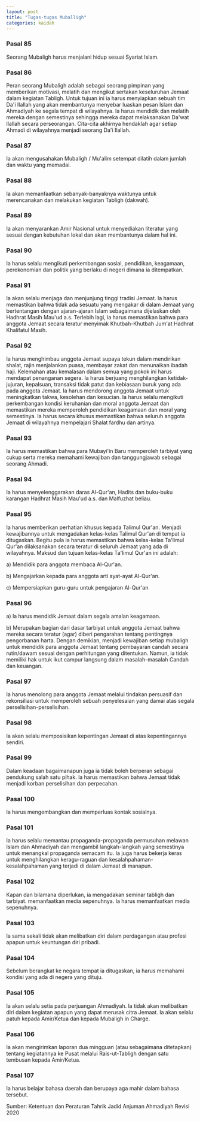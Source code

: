 ```yaml
---
layout: post
title: "Tugas-tugas Muballigh"
categories: kaidah
---
```


### Pasal 85

Seorang Mubaligh harus menjalani hidup sesuai Syariat Islam.

### Pasal 86

Peran seorang Mubaligh adalah sebagai seorang pimpinan yang memberikan motivasi, melatih dan mengikut sertakan keseluruhan Jemaat dalam kegiatan Tabligh. Untuk tujuan ini ia harus menyiapkan sebuah tim Da'i Ilallah yang akan membantunya menyebar luaskan pesan Islam dan Ahmadiyah ke segala tempat di wilayahnya. Ia harus mendidik dan melatih mereka dengan semestinya sehingga mereka dapat melaksanakan Da'wat Ilallah secara perseorangan. Cita-cita akhirnya hendaklah agar setiap Ahmadi di wilayahnya menjadi seorang Da'i Ilallah.

### Pasal 87

Ia akan mengusahakan Mubaligh / Mu'alim setempat dilatih dalam jumlah dan waktu yang memadai.

### Pasal 88

Ia akan memanfaatkan sebanyak-banyaknya waktunya untuk merencanakan dan melakukan kegiatan Tabligh (dakwah).

### Pasal 89

Ia akan menyarankan Amir Nasional untuk menyediakan literatur yang sesuai dengan kebutuhan lokal dan akan membantunya dalam hal ini.

### Pasal 90

Ia harus selalu mengikuti perkembangan sosial, pendidikan, keagamaan, perekonomian dan politik yang berlaku di negeri dimana ia ditempatkan.

### Pasal 91

Ia akan selalu menjaga dan menjunjung tinggi tradisi Jemaat. Ia harus memastikan bahwa tidak ada sesuatu yang mengakar di dalam Jemaat yang bertentangan dengan ajaran-ajaran Islam sebagaimana dijelaskan oleh Hadhrat Masih Mau'ud a.s. Terlebih lagi, ia harus memastikan bahwa para anggota Jemaat secara teratur menyimak Khutbah-Khutbah Jum'at Hadhrat Khalifatul Masih.

### Pasal 92

Ia harus menghimbau anggota Jemaat supaya tekun dalam mendirikan shalat, rajin menjalankan puasa, membayar zakat dan menunaikan ibadah haji. Kelemahan atau kemalasan dalam semua yang pokok ini harus mendapat penanganan segera. Ia harus berjuang menghilangkan ketidak-jujuran, kepalsuan, transaksi tidak patut dan kebiasaan buruk yang ada pada anggota Jemaat. Ia harus mendorong anggota Jemaat untuk meningkatkan takwa, kesolehan dan kesucian. Ia harus selalu mengikuti perkembangan kondisi keruhanian dan moral anggota Jemaat dan memastikan mereka memperoleh pendidikan keagamaan dan moral yang semestinya. Ia harus secara khusus memastikan bahwa seluruh anggota Jemaat di wilayahnya mempelajari Shalat fardhu dan artinya.

### Pasal  93

Ia harus memastikan bahwa para Mubayi'in Baru memperoleh tarbiyat yang cukup serta mereka memahami kewajiban dan tanggungjawab sebagai seorang Ahmadi.

### Pasal 94

Ia harus menyelenggarakan daras Al-Qur'an, Hadits dan buku-buku karangan Hadhrat Masih Mau'ud a.s. dan Malfuzhat beliau.

### Pasal 95

Ia harus memberikan perhatian khusus kepada Talimul Qur'an. Menjadi kewajibannya untuk mengadakan kelas-kelas Talimul Qur'an di tempat ia ditugaskan. Begitu pula ia harus memastikan bahwa kelas-kelas Ta'limul Qur'an dilaksanakan secara teratur di seluruh Jemaat yang ada di wilayahnya. Maksud dan tujuan kelas-kelas Ta'limul Qur'an ini adalah:

a) Mendidik para anggota membaca Al-Qur'an.

b) Mengajarkan kepada para anggota arti ayat-ayat Al-Qur'an.

c) Mempersiapkan guru-guru untuk pengajaran Al-Qur'an

### Pasal 96

a) la harus mendidik Jemaat dalam segala amalan keagamaan.

b) Merupakan bagian dari dasar tarbiyat untuk anggota Jemaat bahwa mereka secara teratur (agar) diberi pengarahan tentang pentingnya pengorbanan harta. Dengan demikian, menjadi kewajiban setiap mubaligh untuk mendidik para anggota Jemaat tentang pembayaran candah secara rutin/dawam sesuai dengan perhitungan yang ditentukan. Namun, ia tidak memiliki hak untuk ikut campur langsung dalam masalah-masalah Candah dan keuangan.

### Pasal 97

Ia harus menolong para anggota Jemaat melalui tindakan persuasif dan rekonsiliasi untuk memperoleh sebuah penyelesaian yang damai atas segala perselisihan-perselisihan.

### Pasal 98

Ia akan selalu memposisikan kepentingan Jemaat di atas kepentingannya sendiri.

### Pasal 99

Dalam keadaan bagaimanapun juga ia tidak boleh berperan sebagai pendukung salah satu pihak. la harus memastikan bahwa Jemaat tidak menjadi korban perselisihan dan perpecahan.

### Pasal 100

Ia harus mengembangkan dan memperluas kontak sosialnya.

### Pasal 101

Ia harus selalu memantau propaganda-propaganda permusuhan melawan Islam dan Ahmadiyah dan mengambil langkah-langkah yang semestinya untuk menangkal propaganda semacam itu. Ia juga harus bekerja keras untuk menghilangkan keragu-raguan dan kesalahpahaman-kesalahpahaman yang terjadi di dalam Jemaat di manapun.

### Pasal 102

Kapan dan bilamana diperlukan, ia mengadakan seminar tabligh dan tarbiyat. memanfaatkan media sepenuhnya. Ia harus memanfaatkan media sepenuhnya.

### Pasal 103

Ia sama sekali tidak akan melibatkan diri dalam perdagangan atau profesi apapun untuk keuntungan diri pribadi.

### Pasal 104

Sebelum berangkat ke negara tempat ia ditugaskan, ia harus memahami kondisi yang ada di negera yang dituju.

### Pasal 105

Ia akan selalu setia pada perjuangan Ahmadiyah. la tidak akan melibatkan diri dalam kegiatan apapun yang dapat merusak citra Jemaat. Ia akan selalu patuh kepada Amir/Ketua dan kepada Mubaligh in Charge.

### Pasal 106

Ia akan mengirimkan laporan dua mingguan (atau sebagaimana ditetapkan) tentang kegiatannya ke Pusat melalui Rais-ut-Tabligh dengan satu tembusan kepada Amir/Ketua.

### Pasal 107

Ia harus belajar bahasa daerah dan berupaya aga mahir dalam bahasa tersebut.

Sumber: Ketentuan dan Peraturan Tahrik Jadid Anjuman Ahmadiyah Revisi 2020